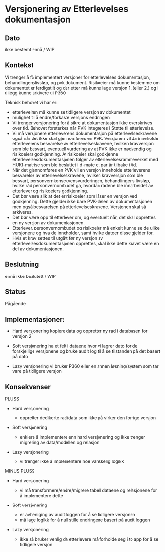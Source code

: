 # Versjonering av Etterlevelses dokumentasjon

## Dato

ikke bestemt ennå / WIP

## Kontekst
Vi trenger å få implementert versjoner for etterlevelses dokumentasjon, behandlingenslivsløp, og pvk dokument. 
Risikoeier må kunne bestemme om dokumentet er ferdigstilt og der etter må kunne lage versjon 1. (eller 2.) og i tillegg kunne arkivere til P360

Teknisk behovet vi har er:
- etterlevelren må kunne se tidligere versjon av dokumentet
- mulighet til å endre/forkaste versjons endringen
- Vi trenger versjonering for å sikre at dokumentasjon ikke overskrives over tid. Behovet forsterkes når PVK integreres i Støtte til etterlevelse.
- Vi må versjonere etterleverens dokumentasjon på etterlevelseskravene også når det ikke skal gjennomføres en PVK. Versjonen vil da inneholde etterleverens besvarelse av etterlevelseskravene, hvilken kravversjon som ble besvart, eventuell vurdering av at PVK ikke er nødvendig og risikoeiers godkjenning. At risikoeier skal godkjenne etterlevelsesdokumentasjonen følger av etterlevelsesrammeverket med HUKI-matrise som ble besluttet i d-møte et par år tilbake i tid.
- Når det gjennomføres en PVK vil en versjon inneholde etterleverens besvarelse av etterlevelseskravene, hvilken kravversjon som ble besvart, personvernkonsekvensvurderingen, behandlingens livsløp, hvilke råd personvernombudet ga, hvordan rådene ble innarbeidet av etterlever og risikoeiers godkjenning.
- Det bør være slik at det er risikoeier som låser en versjon ved godkjenning. Dette gjelder ikke bare PVK-delen av dokumentasjonen men også besvarelsen på etterlevelseskravene. Versjonen skal så arkiveres.
- Det bør være opp til etterlever om, og eventuelt når, det skal opprettes en ny versjon av dokumentasjonen.
- Etterlever, personvernombudet og risikoeier må enkelt kunne se de ulike versjonene og hva de inneholder, samt hvilke datoer disse gjelder for.
- Hvis et krav settes til utgått før ny versjon av etterlevelsesdokumentasjonen opprettes, skal ikke dette kravet være en del av dokumentasjonen.



## Beslutning
ennå ikke beslutett / WIP

## Status
Pågående

## Implementasjoner:
- Hard versjonering
  kopiere data og oppretter ny rad i databasen for versjon 2

- Soft versjonering
  ha et felt i dataene hvor vi lagrer dato for de forskjellige versjonene og bruke audit log til å se tilstanden på det basert på dato

- Lazy versjonering
  vi bruker P360 eller en annen løsning/system som tar vare på tidligere versjon


## Konsekvenser
PLUSS
- Hard versjonering
  - oppretter dedikerte rad/data som ikke på virker den forrige versjon

- Soft versjonering
  - enklere å implementere enn hard versjonering og ikke trenger migrering av data/modellen og relasjon

- Lazy versjonering
  - vi trenger ikke å implementere noe vanskelig logikk


MINUS
PLUSS
- Hard versjonering
  - vi må transformere/endre/migrere tabell dataene og relasjonene for å implementere dette

- Soft versjonering
  - er avheniging av audit loggen for å se tidligere versjonen
  - må lage logikk for å null stille endringene basert på audit loggen

- Lazy versjonering
  - ikke så bruker venlig da etterlevere må forholde seg i to app for å se tidligere versjon
